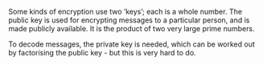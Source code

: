 Some kinds of encryption use two ’keys’; each is a whole number. The
public key is used for encrypting messages to a particular person, and
is made publicly available. It is the product of two very large prime
numbers.

To decode messages, the private key is needed, which can be worked out
by factorising the public key - but this is very hard to do.
